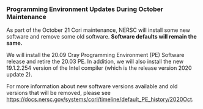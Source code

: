 ### Programming Environment Updates During October Maintenance

As part of the October 21 Cori maintenance, NERSC will install some new
software and remove some old software. **Software defaults will remain the
same.**

We will install the 20.09 Cray Programming Environment (PE) Software release and
retire the 20.03 PE. In addition, we will also install the new 19.1.2.254 
version of the Intel compiler (which is the release version 2020 update 2).

For more information about new software versions available and old versions
that will be removed, please see 
<https://docs.nersc.gov/systems/cori/timeline/default_PE_history/2020Oct>.
